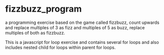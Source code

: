 # fizzbuzz_program
a programming exercise based on the game called fizzbuzz, count upwards and replace multiples of 3 as fizz and multiples of 5 as buzz, replace multiples of both as fizzbuzz.

This is a javascript for loop exercise and contains several for loops and also includes nested child for loops within parent for loops.
